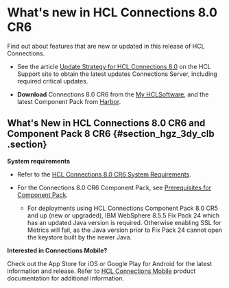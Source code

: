 # What's new in HCL Connections 8.0 CR6

Find out about features that are new or updated in this release of HCL Connections.

-   See the article [Update Strategy for HCL Connections 8.0](https://support.hcltechsw.com/csm?id=kb_article&sysparm_article=KB0101180) on the HCL Support site to obtain the latest updates Connections Server, including required critical updates.

-   **Download** Connections 8.0 CR6 from the [My HCLSoftware](https://my.hcltechsw.com/), and the latest Component Pack from [Harbor](https://hclcr.io/harbor/projects/15/repositories).


## What's New in HCL Connections 8.0 CR6 and Component Pack 8 CR6 {#section_hgz_3dy_clb .section}

**System requirements**

-   Refer to the [HCL Connections 8.0 CR6 System Requirements](system_requirements.md).

-   For the Connections 8.0 CR6 Component Pack, see [Prerequisites for Component Pack](../../admin/install/cp_prereqs.md).

    -   For deployments using HCL Connections Component Pack 8.0 CR5 and up (new or upgraded), IBM WebSphere 8.5.5 Fix Pack 24 which has an updated Java version is required. Otherwise enabling SSL for Metrics will fail, as the Java version prior to Fix Pack 24 cannot open the keystore built by the newer Java.

<!--## App Registry Updates for Connections

Added a note in enabling appregistry for customization to avoid any conflicts during setup, see [Enabling the Connections app registry service for customization](../../admin/customize/enabling-app-registry.md).-->


**Interested in Connections Mobile?**

Check out the App Store for iOS or Google Play for Android for the latest information and release. Refer to [HCL Connections Mobile](https://help.hcltechsw.com/connectionsmobile/index.html) product documentation for additional information.

